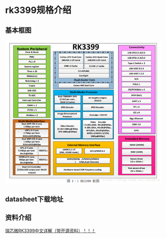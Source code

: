 # rk3399规格介绍

## 基本框图

![img](rk3399-datasheet.assets/70.png)



## datasheet下载地址



## 资料介绍

[瑞芯微RK3399中文详解（带开源资料）！！！](https://blog.csdn.net/szhebin/article/details/80857039?spm=1001.2101.3001.6661.1&utm_medium=distribute.pc_relevant_t0.none-task-blog-2~default~CTRLIST~default-1-80857039-blog-100314817.pc_relevant_multi_platform_whitelistv1&depth_1-utm_source=distribute.pc_relevant_t0.none-task-blog-2~default~CTRLIST~default-1-80857039-blog-100314817.pc_relevant_multi_platform_whitelistv1)

